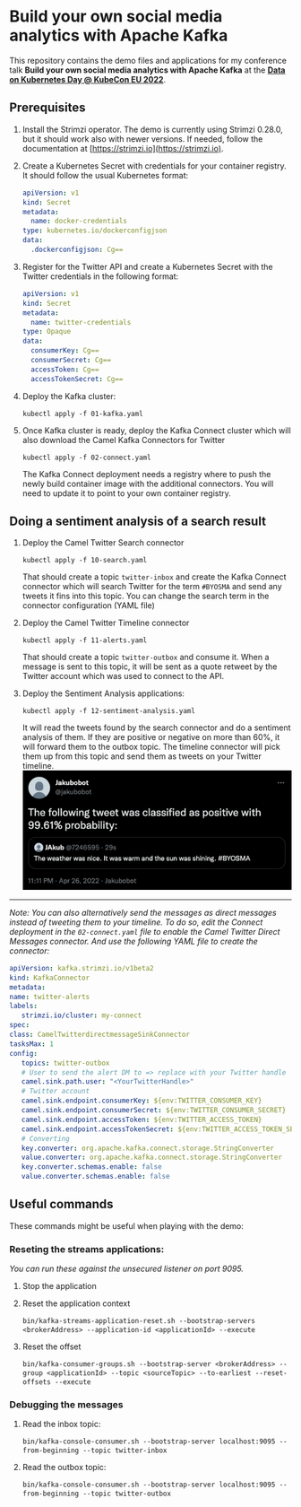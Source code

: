 # Build your own social media analytics with Apache Kafka

This repository contains the demo files and applications for my conference talk **Build your own social media analytics with Apache Kafka** at the **[Data on Kubernetes Day @ KubeCon EU 2022](https://dok.community/dok-day-europe-2022-kubecon/)**.

## Prerequisites

1) Install the Strimzi operator.
   The demo is currently using Strimzi 0.28.0, but it should work also with newer versions.
   If needed, follow the documentation at [https://strimzi.io](https://strimzi.io).

2) Create a Kubernetes Secret with credentials for your container registry.
   It should follow the usual Kubernetes format:
   ```yaml
   apiVersion: v1
   kind: Secret
   metadata:
     name: docker-credentials
   type: kubernetes.io/dockerconfigjson
   data:
     .dockerconfigjson: Cg==
   ```

3) Register for the Twitter API and create a Kubernetes Secret with the Twitter credentials in the following format:
   ```yaml
   apiVersion: v1
   kind: Secret
   metadata:
     name: twitter-credentials
   type: Opaque
   data:
     consumerKey: Cg==
     consumerSecret: Cg==
     accessToken: Cg==
     accessTokenSecret: Cg==
   ```

4) Deploy the Kafka cluster:
   ```
   kubectl apply -f 01-kafka.yaml
   ```

5) Once Kafka cluster is ready, deploy the Kafka Connect cluster which will also download the Camel Kafka Connectors for Twitter
   ```
   kubectl apply -f 02-connect.yaml
   ```
   The Kafka Connect deployment needs a registry where to push the newly build container image with the additional connectors.
   You will need to update it to point to your own container registry.

## Doing a sentiment analysis of a search result

1) Deploy the Camel Twitter Search connector
   ```
   kubectl apply -f 10-search.yaml
   ```
   That should create a topic `twitter-inbox` and create the Kafka Connect connector which will search Twitter for the term `#BYOSMA` and send any tweets it fins into this topic.
   You can change the search term in the connector configuration (YAML file)

2) Deploy the Camel Twitter Timeline connector
   ```
   kubectl apply -f 11-alerts.yaml
   ```
   That should create a topic `twitter-outbox` and consume it.
   When a message is sent to this topic, it will be sent as a quote retweet by the Twitter account which was used to connect to the API.

3) Deploy the Sentiment Analysis applications:
   ```
   kubectl apply -f 12-sentiment-analysis.yaml
   ```
   It will read the tweets found by the search connector and do a sentiment analysis of them.
   If they are positive or negative on more than 60%, it will forward them to the outbox topic.
   The timeline connector will pick them up from this topic and send them as tweets on your Twitter timeline.
   ![Sentiment Analysis](assets/sentiment-analysis.png)

----

_Note: You can also alternatively send the messages as direct messages instead of tweeting them to your timeline._
_To do so, edit the Connect deployment in the `02-connect.yaml` file to enable the Camel Twitter Direct Messages connector._
_And use the following YAML file to create the connector:_
```yaml
apiVersion: kafka.strimzi.io/v1beta2
kind: KafkaConnector
metadata:
name: twitter-alerts
labels:
   strimzi.io/cluster: my-connect
spec:
class: CamelTwitterdirectmessageSinkConnector
tasksMax: 1
config:
   topics: twitter-outbox
   # User to send the alert DM to => replace with your Twitter handle
   camel.sink.path.user: "<YourTwitterHandle>"
   # Twitter account
   camel.sink.endpoint.consumerKey: ${env:TWITTER_CONSUMER_KEY}
   camel.sink.endpoint.consumerSecret: ${env:TWITTER_CONSUMER_SECRET}
   camel.sink.endpoint.accessToken: ${env:TWITTER_ACCESS_TOKEN}
   camel.sink.endpoint.accessTokenSecret: ${env:TWITTER_ACCESS_TOKEN_SECRET}
   # Converting
   key.converter: org.apache.kafka.connect.storage.StringConverter
   value.converter: org.apache.kafka.connect.storage.StringConverter
   key.converter.schemas.enable: false
   value.converter.schemas.enable: false
```

## Useful commands

These commands might be useful when playing with the demo:

### Reseting the streams applications:

_You can run these against the unsecured listener on port 9095._

1) Stop the application

2) Reset the application context
   ```
   bin/kafka-streams-application-reset.sh --bootstrap-servers <brokerAddress> --application-id <applicationId> --execute
   ```

3) Reset the offset
   ```
   bin/kafka-consumer-groups.sh --bootstrap-server <brokerAddress> --group <applicationId> --topic <sourceTopic> --to-earliest --reset-offsets --execute
   ```

### Debugging the messages

1) Read the inbox topic:
   ```
   bin/kafka-console-consumer.sh --bootstrap-server localhost:9095 --from-beginning --topic twitter-inbox
   ```

2) Read the outbox topic:
   ```
   bin/kafka-console-consumer.sh --bootstrap-server localhost:9095 --from-beginning --topic twitter-outbox
   ```